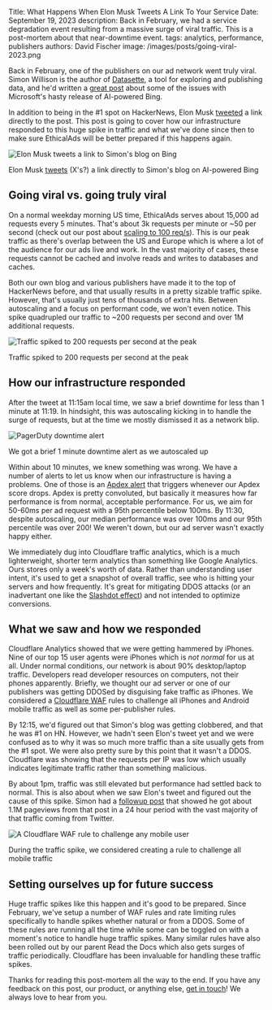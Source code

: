 Title: What Happens When Elon Musk Tweets A Link To Your Service
Date: September 19, 2023
description: Back in February, we had a service degradation event resulting from a massive surge of viral traffic. This is a post-mortem about that near-downtime event.
tags: analytics, performance, publishers
authors: David Fischer
image: /images/posts/going-viral-2023.png


Back in February, one of the publishers on our ad network went truly viral.
Simon Willison is the author of [Datasette](https://datasette.io/),
a tool for exploring and publishing data,
and he'd written a [great post](https://simonwillison.net/2023/Feb/15/bing/)
about some of the issues with Microsoft's hasty release of AI-powered Bing.

In addition to being in the #1 spot on HackerNews,
Elon Musk [tweeted](https://twitter.com/elonmusk/status/1625936009841213440) a link directly to the post.
This post is going to cover how our infrastructure responded to this huge spike in traffic
and what we've done since then to make sure EthicalAds will be better prepared if this happens again.

<div class="postimage text-center">
  <img class="w-75 shadow-lg" src="{static}../images/posts/2023-musk-tweet-bing.png" alt="Elon Musk tweets a link to Simon's blog on Bing">
  <p>Elon Musk <a href="https://twitter.com/elonmusk/status/1625936009841213440">tweets</a> (X's?) a link directly to Simon's blog on AI-powered Bing</p>
</div>


## Going viral vs. going truly viral

On a normal weekday morning US time, EthicalAds serves about 15,000 ad requests every 5 minutes.
That's about 3k requests per minute or ~50 per second
(check out our post about [scaling to 100 req/s]({filename}../posts/2021-hundred-requests-per-second-with-django.md)).
This is our peak traffic as there's overlap between the US and Europe
which is where a lot of the audience for our ads live and work.
In the vast majority of cases, these requests cannot be cached
and involve reads and writes to databases and caches.

Both our own blog and various publishers have made it to the top of HackerNews before,
and that usually results in a pretty sizable traffic spike.
However, that's usually just tens of thousands of extra hits.
Between autoscaling and a focus on performant code, we won't even notice.
This spike quadrupled our traffic to ~200 requests per second
and over 1M additional requests.

<div class="postimage text-center">
  <img class="w-75 shadow-lg" src="{static}../images/posts/2023-cf-traffic-spike.png" alt="Traffic spiked to 200 requests per second at the peak">
  <p>Traffic spiked to 200 requests per second at the peak</p>
</div>


## How our infrastructure responded

After the tweet at 11:15am local time, we saw a brief downtime for less than 1 minute at 11:19.
In hindsight, this was autoscaling kicking in to handle the surge of requests,
but at the time we mostly dismissed it as a network blip.

<div class="postimage text-center">
  <img class="w-75 shadow-lg" src="{static}../images/posts/2023-pagerduty-downtime-alert.png" alt="PagerDuty downtime alert">
  <p>We got a brief 1 minute downtime alert as we autoscaled up</p>
</div>

Within about 10 minutes, we knew something was wrong.
We have a number of alerts to let us know when our infrastructure is having a problems.
One of those is an [Apdex alert](https://en.wikipedia.org/wiki/Apdex)
that triggers whenever our Apdex score drops.
Apdex is pretty convoluted, but basically it measures how far performance is from normal, acceptable performance.
For us, we aim for 50-60ms per ad request with a 95th percentile below 100ms.
By 11:30, despite autoscaling, our median performance was over 100ms and our 95th percentile was over 200!
We weren't down, but our ad server wasn't exactly happy either.

We immediately dug into Cloudflare traffic analytics,
which is a much lighterweight, shorter term analytics than something like Google Analytics.
Ours stores only a week's worth of data.
Rather than understanding user intent, it's used to get a snapshot of overall
traffic, see who is hitting your servers and how frequently.
It's great for mitigating DDOS attacks
(or an inadvertant one like the [Slashdot effect](https://en.wikipedia.org/wiki/Slashdot_effect))
and not intended to optimize conversions.


## What we saw and how we responded

Cloudflare Analytics showed that we were getting hammered by iPhones.
Nine of our top 15 user agents were iPhones which is *not normal* for us at all.
Under normal conditions, our network is about 90% desktop/laptop traffic.
Developers read developer resources on computers, not their phones apparently.
Briefly, we thought our ad server or one of our publishers was getting DDOSed
by disguising fake traffic as iPhones.
We considered a [Cloudflare WAF](https://www.cloudflare.com/application-services/products/waf/) rules
to challenge all iPhones and Android mobile traffic as well as some per-publisher rules.

By 12:15, we'd figured out that Simon's blog was getting clobbered,
and that he was #1 on HN.
However, we hadn't seen Elon's tweet yet and we were confused as to why it was so much more traffic than a site usually gets from the #1 spot.
We were also pretty sure by this point that it wasn't a DDOS.
Cloudflare was showing that the requests per IP was low
which usually indicates legitimate traffic rather than something malicious.

By about 1pm, traffic was still elevated but performance had settled back to normal.
This is also about when we saw Elon's tweet and figured out the cause of this spike.
Simon had a [followup post](https://simonwillison.net/2023/Feb/17/analytics/)
that showed he got about 1.1M pageviews from that post in a 24 hour period
with the vast majority of that traffic coming from Twitter.

<div class="postimage text-center">
  <img class="w-75 shadow-lg" src="{static}../images/posts/2023-cloudflare-waf-challenge-phones.png" alt="A Cloudflare WAF rule to challenge any mobile user">
  <p>During the traffic spike, we considered creating a rule to challenge all mobile traffic</p>
</div>


## Setting ourselves up for future success

Huge traffic spikes like this happen and it's good to be prepared.
Since February, we've setup a number of WAF rules
and rate limiting rules specifically to handle spikes whether natural or from a DDOS.
Some of these rules are running all the time
while some can be toggled on with a moment's notice to handle huge traffic spikes.
Many similar rules have also been rolled out by our parent Read the Docs
which also gets surges of traffic periodically.
Cloudflare has been invaluable for handling these traffic spikes.

Thanks for reading this post-mortem all the way to the end.
If you have any feedback on this post, our product, or anything else,
[get in touch]({filename}../pages/contact.md)!
We always love to hear from you.
